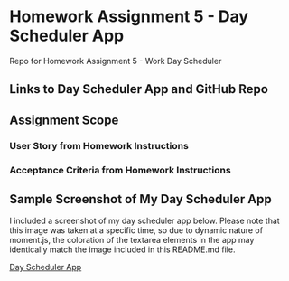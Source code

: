 # Homework Assignment 5 - Day Scheduler App

Repo for Homework Assignment 5 - Work Day Scheduler

## Links to Day Scheduler App and GitHub Repo

## Assignment Scope

### User Story from Homework Instructions

### Acceptance Criteria from Homework Instructions

## Sample Screenshot of My Day Scheduler App

I included a screenshot of my day scheduler app below. Please note that this image was taken at a specific time, so due to dynamic nature of moment.js, the coloration of the textarea elements in the app may identically match the image included in this README.md file.

[Day Scheduler App](./Assets/Images/screenshot_DaySchedulerApp.png)

